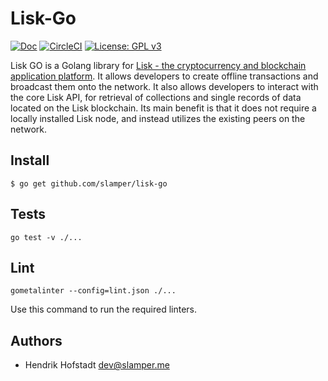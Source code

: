 # Lisk-Go

[![Doc](https://godoc.org/github.com/slamper/lisk-go?status.svg)](http://godoc.org/github.com/slamper/lisk-go)
[![CircleCI](https://circleci.com/gh/Slamper/lisk-go.svg?style=svg)](https://circleci.com/gh/Slamper/lisk-go)
[![License: GPL v3](https://img.shields.io/badge/License-GPL%20v3-blue.svg)](http://www.gnu.org/licenses/gpl-3.0)

Lisk GO is a Golang library for [Lisk - the cryptocurrency and blockchain application platform](https://github.com/LiskHQ/lisk). It allows developers to create offline transactions and broadcast them onto the network. It also allows developers to interact with the core Lisk API, for retrieval of collections and single records of data located on the Lisk blockchain. Its main benefit is that it does not require a locally installed Lisk node, and instead utilizes the existing peers on the network.

## Install
```
$ go get github.com/slamper/lisk-go
```

## Tests

```
go test -v ./...
```


## Lint

```
gometalinter --config=lint.json ./...
```

Use this command to run the required linters.

## Authors

- Hendrik Hofstadt <dev@slamper.me>